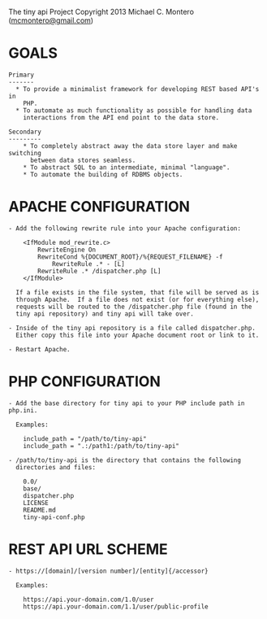 The tiny api Project
Copyright 2013 Michael C. Montero (mcmontero@gmail.com)

GOALS
=====

    Primary
    -------
      * To provide a minimalist framework for developing REST based API's in
        PHP.
      * To automate as much functionality as possible for handling data
        interactions from the API end point to the data store.

    Secondary
    ---------
        * To completely abstract away the data store layer and make switching
          between data stores seamless.
        * To abstract SQL to an intermediate, minimal "language".
        * To automate the building of RDBMS objects.

APACHE CONFIGURATION
====================
    - Add the following rewrite rule into your Apache configuration:

        <IfModule mod_rewrite.c>
            RewriteEngine On
            RewriteCond %{DOCUMENT_ROOT}/%{REQUEST_FILENAME} -f
                RewriteRule .* - [L]
            RewriteRule .* /dispatcher.php [L]
        </IfModule>

      If a file exists in the file system, that file will be served as is
      through Apache.  If a file does not exist (or for everything else),
      requests will be routed to the /dispatcher.php file (found in the
      tiny api repository) and tiny api will take over.

    - Inside of the tiny api repository is a file called dispatcher.php.
      Either copy this file into your Apache document root or link to it.

    - Restart Apache.

PHP CONFIGURATION
=================

    - Add the base directory for tiny api to your PHP include path in php.ini.

      Examples:

        include_path = "/path/to/tiny-api"
        include_path = ".:/path1:/path/to/tiny-api"

    - /path/to/tiny-api is the directory that contains the following
      directories and files:

        0.0/
        base/
        dispatcher.php
        LICENSE
        README.md
        tiny-api-conf.php

REST API URL SCHEME
===================
    - https://[domain]/[version number]/[entity]{/accessor}

      Examples:

        https://api.your-domain.com/1.0/user
        https://api.your-domain.com/1.1/user/public-profile
